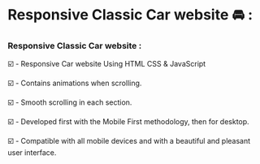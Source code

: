 # Responsive Classic Car website 🚘 :  
 
 
### Responsive Classic Car website : 


☑️ - Responsive Car website Using HTML CSS & JavaScript

☑️ - Contains animations when scrolling.

☑️ - Smooth scrolling in each section.

☑️ - Developed first with the Mobile First methodology, then for desktop.

☑️ - Compatible with all mobile devices and with a beautiful and pleasant user interface.
